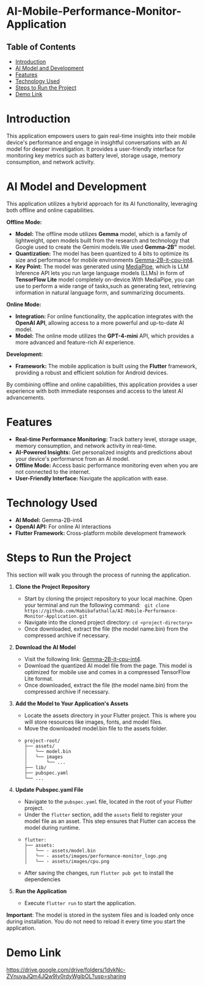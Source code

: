 # AI-Mobile-Performance-Monitor-Application

## Table of Contents

- [Introduction](#introduction)
- [AI Model and Development](#ai-model-and-development)
- [Features](#features)
- [Technology Used](#technology-used)
- [Steps to Run the Project](#steps-to-run-the-project)
- [Demo Link](#demo-link)

# Introduction

This application empowers users to gain real-time insights into their mobile device's performance and engage in insightful conversations with an AI model for deeper investigation. It provides a user-friendly interface for monitoring key metrics such as battery level, storage usage, memory consumption, and network activity.

# AI Model and Development

This application utilizes a hybrid approach for its AI functionality, leveraging both offline and online capabilities.

**Offline Mode:**

- **Model:** The offline mode utilizes **Gemma** model, which is a family of lightweight, open models built from the research and technology that Google used to create the Gemini models.We used **Gemma-2B"** model.
- **Quantization:**  The model has been quantized to 4 bits to optimize its size and performance for mobile environments [Gemma-2B-it-cpu-int4](https://www.kaggle.com/models/google/gemma/tfLite/gemma-2b-it-cpu-int4).
- **Key Point:** The model was generated using [MediaPipe](https://ai.google.dev/edge/mediapipe/solutions/genai/llm_inference), which is  LLM Inference API lets you run large language models (LLMs) in form of **TensorFlow Lite** model completely on-device.With MediaPipe, you can use to perform a wide range of tasks,such as generating text, retrieving information in natural language form, and summarizing documents. 

**Online Mode:**

- **Integration:** For online functionality, the application integrates with the **OpenAI API**, allowing access to a more powerful and up-to-date AI model.
- **Model:** The online mode utilizes the **GPT-4-mini** API, which provides a more advanced and feature-rich AI experience.

**Development:**

- **Framework:** The mobile application is built using the **Flutter** framework, providing a robust and efficient solution for Android devices.

By combining offline and online capabilities, this application provides a user experience with both immediate responses and access to the latest AI advancements.

# Features

- **Real-time Performance Monitoring:** Track battery level, storage usage, memory consumption, and network activity in real-time.
- **AI-Powered Insights:** Get personalized insights and predictions about your device's performance from an AI model. 
- **Offline Mode:** Access basic performance monitoring even when you are not connected to the internet.
- **User-Friendly Interface:** Navigate the application with ease.

# Technology Used

- **AI Model:** Gemma-2B-int4 
- **OpenAI API:** For online AI interactions 
- **Flutter Framework:** Cross-platform mobile development framework 


# Steps to Run the Project

This section will walk you through the process of running the application.

1. **Clone the Project Repository**
   - Start by cloning the project repository to your local machine. Open your terminal and run the following command:
       ` git clone https://github.com/Habibafathalla/AI-Mobile-Performance-Monitor-Application.git`
   -  Navigate into the cloned project directory:
       `cd <project-directory>`
   -  Once downloaded, extract the file (the model name.bin) from the compressed archive if necessary.

2. **Download the AI Model**
   -  Visit the following link: [Gemma-2B-it-cpu-int4](https://www.kaggle.com/models/google/gemma/tfLite/gemma-2b-it-cpu-int4).
   -  Download the quantized AI model file from the page. This model is optimized for mobile use and comes in a compressed TensorFlow Lite format.
   -  Once downloaded, extract the file (the model name.bin) from the compressed archive if necessary.
3. **Add the Model to Your Application's Assets**
     - Locate the assets directory in your Flutter project. This is where you will store resources like images, fonts, and model files.
     - Move the downloaded model.bin file to the assets folder.
     -   ```
         project-root/
         ├── assets/
         │   └── model.bin
         │   └── images
         │       └── ...
         ├── lib/
         ├── pubspec.yaml
         └── ...
         ```

4. **Update Pubspec.yaml File**
      - Navigate to the `pubspec.yaml` file, located in the root of your Flutter project.
      - Under the `flutter` section, add the `assets` field to register your model file as an asset. This step ensures that Flutter can access the model during runtime.
      -  ```
         flutter:
         ├── assets:
         │   └── - assets/model.bin
         │   └── - assets/images/performance-monitor_logo.png
         │   └── - assets/images/cpu.png

         ```
      - After saving the changes, run `flutter pub get` to install the dependencies
5. **Run the Application**
      - Execute `flutter run` to start the application.
   
**Important**: The model is stored in the system files and is loaded only once during installation. You do not need to reload it every time you start the application.

# Demo Link
https://drive.google.com/drive/folders/1dvkNc-ZVnuyaJQm4JQw9Iv0rdyWgibOL?usp=sharing
